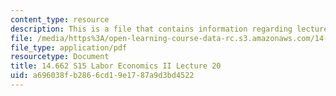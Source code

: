 ```yaml
---
content_type: resource
description: This is a file that contains information regarding lecture 20.
file: /media/https%3A/open-learning-course-data-rc.s3.amazonaws.com/14-662-labor-economics-ii-spring-2015/a696038fb2866cd19e1787a9d3bd4522_MIT14_662S15_lecnotes20.pdf
file_type: application/pdf
resourcetype: Document
title: 14.662 S15 Labor Economics II Lecture 20
uid: a696038f-b286-6cd1-9e17-87a9d3bd4522
---
```

